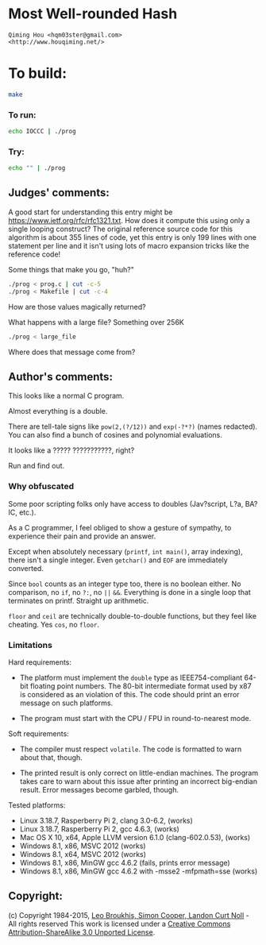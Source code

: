 # Most Well-rounded Hash

    Qiming Hou <hqm03ster@gmail.com>  
    <http://www.houqiming.net/>  

# To build:

```sh
make
```

### To run:

```sh
echo IOCCC | ./prog
```

### Try:

```sh
echo "" | ./prog
```

## Judges' comments:

A good start for understanding this entry might be
https://www.ietf.org/rfc/rfc1321.txt. How does it compute this using only a
single looping construct? The original reference source code for this
algorithm is about 355 lines of code, yet this entry is only 199 lines with
one statement per line and it isn't using lots of macro expansion tricks like
the reference code!

Some things that make you go, "huh?"

```sh
./prog < prog.c | cut -c-5
./prog < Makefile | cut -c-4
```

How are those values magically returned?

What happens with a large file? Something over 256K

```sh
./prog < large_file
```

Where does that message come from?

## Author's comments:

This looks like a normal C program.

Almost everything is a double.

There are tell-tale signs like `pow(2,(?/12))` and `exp(-?*?)` (names redacted). You can also find a bunch of cosines and polynomial evaluations.

It looks like a ????? ???????????, right?

Run and find out.

### Why obfuscated

Some poor scripting folks only have access to doubles (Jav?script, L?a, BA?IC, etc.).

As a C programmer, I feel obliged to show a gesture of sympathy, to experience their pain and provide an answer.

Except when absolutely necessary (`printf`, `int main()`, array indexing), there isn't a single integer. Even `getchar()` and `EOF` are immediately converted.

Since `bool` counts as an integer type too, there is no boolean either. No comparison, no `if`, no `?:`, no `||` `&&`. Everything is done in a single loop that terminates on printf. Straight up arithmetic.

`floor` and `ceil` are technically double-to-double functions, but they feel like cheating. Yes `cos`, no `floor`.

### Limitations

Hard requirements:

* The platform must implement the `double` type as IEEE754-compliant 64-bit floating point numbers.  The 80-bit intermediate format used by x87 is considered as an violation of this. The code should print an error message on such platforms.

* The program must start with the CPU / FPU in round-to-nearest mode.

Soft requirements:

* The compiler must respect `volatile`. The code is formatted to warn about that, though.

* The printed result is only correct on little-endian machines. The program takes care to warn about this issue after printing an incorrect big-endian result. Error messages become garbled, though.

Tested platforms:

* Linux 3.18.7, Rasperberry Pi 2, clang 3.0-6.2, (works)
* Linux 3.18.7, Rasperberry Pi 2, gcc 4.6.3, (works)
* Mac OS X 10, x64, Apple LLVM version 6.1.0 (clang-602.0.53), (works)
* Windows 8.1, x86, MSVC 2012 (works) 
* Windows 8.1, x64, MSVC 2012 (works)
* Windows 8.1, x86, MinGW gcc 4.6.2 (fails, prints error message)
* Windows 8.1, x86, MinGW gcc 4.6.2 with -msse2 -mfpmath=sse (works)

## Copyright:

(c) Copyright 1984-2015, [Leo Broukhis, Simon Cooper, Landon Curt Noll][judges] - All rights reserved
This work is licensed under a [Creative Commons Attribution-ShareAlike 3.0 Unported License][cc].

[judges]: http://www.ioccc.org/judges.html
[cc]: http://creativecommons.org/licenses/by-sa/3.0/
